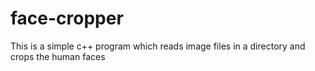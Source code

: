 # face-cropper
This is a simple c++ program which reads image files in a directory and crops the human faces
